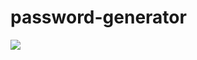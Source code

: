 # password-generator
![](https://github.com/simranbajaj962/password-generator/blob/master/src/assets/project.gif)
